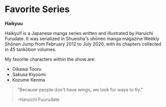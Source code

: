 # Favorite Series
**Haikyuu**

Haikyu!! is a Japanese manga series written and illustrated by Haruichi Furudate. It was serialized in Shueisha's shōnen manga magazine Weekly Shōnen Jump from February 2012 to July 2020, with its chapters collected in 45 tankōbon volumes.

My favorite characters within the show are:
- Oikawa Tooru
- Sakusa Kiyoomi
- Kozume Kenma
>"Because people don't have wings, we look for ways to fly."
>
>-Haruichi Fuurudate
